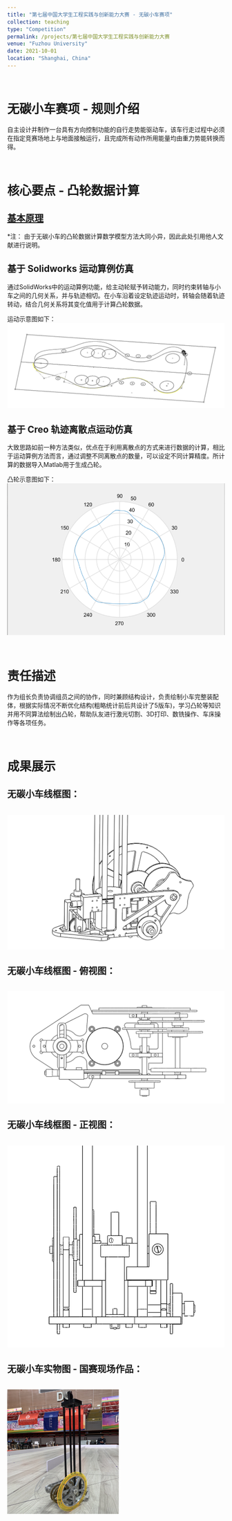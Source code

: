 ```yaml
---
title: "第七届中国大学生工程实践与创新能力大赛 - 无碳小车赛项"
collection: teaching
type: "Competition"
permalink: /projects/第七届中国大学生工程实践与创新能力大赛
venue: "Fuzhou University"
date: 2021-10-01
location: "Shanghai, China"
---
```

<br>

# 无碳小车赛项 - 规则介绍
自主设计并制作一台具有方向控制功能的自行走势能驱动车，该车行走过程中必须在指定竞赛场地上与地面接触运行，且完成所有动作所用能量均由重力势能转换而得。

<br>

# 核心要点 - 凸轮数据计算
## [基本原理](http://xuebao.tust.edu.cn/docs/2022-06/5c66d4f4e5914f99813e7f9815f42034.pdf)
*注： 由于无碳小车的凸轮数据计算数学模型方法大同小异，因此此处引用他人文献进行说明。

<!-- **1. 轨迹定义**
赛场为 5 200 mm×2 200 mm 的长方形平面区域，赛场中间设有隔板，隔板与边框之间区域即为赛道，在赛道中心线上放置有障碍桩(如图 1 的运行方式示意图中所示的圆点)，障碍桩为直径 20 mm、高200 mm 的圆棒，障碍桩从出发线开始按平均间距1 000 mm 摆放。
<br/><img src='/images/Project/Car/5.jpg'>

在没有确切轨迹函数的情况下，按照比赛规则要求确定的赛道布局图，进行主动轮避障运行轨迹规划和施画，结果如图 2 所示．
<br/><img src='/images/Project/Car/6.jpg'>

**2. 无碳小车结构示意**
小车运行示意图如图4所示。其中A 为小车的主动轮(左后轮)；B 为小车的从动轮(右后轮)；C 为小车的导向轮(前轮)；D 为转向杆，转向杆的高度与凸轮的基圆圆心保持水平。T 为转向控制凸轮，凸轮设计在从动轮一侧。P 为后轴中心点。
<br/><img src='/images/Project/Car/7.jpg'>

**3. 转角变量与小车运行轨迹关系**
与小车的运行轨迹和转向控制凸轮的轮廓线都有关联的变量是导向轮的转向偏角 θ．小车的导向轮的转向偏角 θ 和运行轨迹是一一对应的，同时导向轮转向偏角 θ 的偏转大小受到与凸轮和导向轮相连接的转向杆的控制。具体数学关系为：

$$
\begin{equation}
\tan \theta = \frac{\alpha_3}{r}
\tag{1}
\end{equation}
$$
$$
\begin{equation}
\theta = \arctan \left( \frac{\alpha_3}{r} \right)
\tag{2}
\end{equation}
$$

基于上述关系式，我们可以在Solidworks和Creo进行运动仿真并计算凸轮数据。 -->

## 基于 Solidworks 运动算例仿真
通过SolidWorks中的运动算例功能，给主动轮赋予转动能力，同时约束转轴与小车之间的几何关系，并与轨迹相切。在小车沿着设定轨迹运动时，转轴会随着轨迹转动，结合几何关系将其变化值用于计算凸轮数据。

运动示意图如下：
<br/><img src='/images/Project/Car/8.jpg'>

## 基于 Creo 轨迹离散点运动仿真
大致思路如前一种方法类似，优点在于利用离散点的方式来进行数据的计算，相比于运动算例方法而言，通过调整不同离散点的数量，可以设定不同计算精度。所计算的数据导入Matlab用于生成凸轮。

凸轮示意图如下：
<br/><img src='/images/Project/Car/9.jpg'>

<br>

# 责任描述
作为组长负责协调组员之间的协作，同时兼顾结构设计，负责绘制小车完整装配体，根据实际情况不断优化结构(粗略统计前后共设计了5版车)，学习凸轮等知识并用不同算法绘制出凸轮，帮助队友进行激光切割、3D打印、数铣操作、车床操作等各项任务。

<br>

# 成果展示

## 无碳小车线框图：
<br/><img src='/images/Project/Car/1.jpg'>

## 无碳小车线框图 - 俯视图：
<br/><img src='/images/Project/Car/2.jpg'>

## 无碳小车线框图 - 正视图：
<br/><img src='/images/Project/Car/3.jpg'>

## 无碳小车实物图 - 国赛现场作品：
<br/><img src='/images/Project/Car/4.jpg'>
